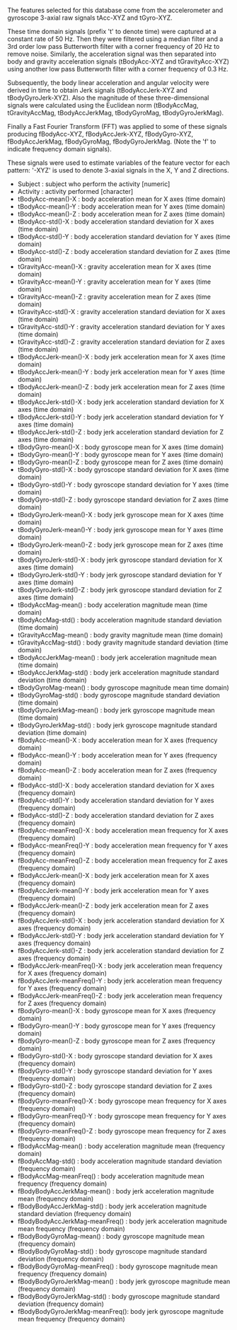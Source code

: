 The features selected for this database come from the accelerometer and gyroscope 3-axial raw signals tAcc-XYZ and tGyro-XYZ. 

These time domain signals (prefix 't' to denote time) were captured at a constant rate of 50 Hz. 
Then they were filtered using a median filter and a 3rd order low pass Butterworth filter with a corner frequency of 20 Hz to remove noise. 
Similarly, the acceleration signal was then separated into body and gravity acceleration signals (tBodyAcc-XYZ and tGravityAcc-XYZ) using another low pass Butterworth filter with a corner frequency of 0.3 Hz. 

Subsequently, the body linear acceleration and angular velocity were derived in time to obtain Jerk signals (tBodyAccJerk-XYZ and tBodyGyroJerk-XYZ). 
Also the magnitude of these three-dimensional signals were calculated using the Euclidean norm (tBodyAccMag, tGravityAccMag, tBodyAccJerkMag, tBodyGyroMag, tBodyGyroJerkMag). 

Finally a Fast Fourier Transform (FFT) was applied to some of these signals producing fBodyAcc-XYZ, fBodyAccJerk-XYZ, fBodyGyro-XYZ, fBodyAccJerkMag, fBodyGyroMag, fBodyGyroJerkMag. (Note the 'f' to indicate frequency domain signals). 

These signals were used to estimate variables of the feature vector for each pattern: '-XYZ' is used to denote 3-axial signals in the X, Y and Z directions. 
 
 
 *  Subject                        : subject who perform the activity [numeric]
 *  Activity                       : activity performed [character]
 *  tBodyAcc-mean()-X              : body acceleration mean for X axes (time domain)
 *  tBodyAcc-mean()-Y              : body acceleration mean for Y axes (time domain)
 *  tBodyAcc-mean()-Z              : body acceleration mean for Z axes (time domain)
 *  tBodyAcc-std()-X               : body acceleration standard deviation for X axes (time domain)
 *  tBodyAcc-std()-Y               : body acceleration standard deviation for Y axes (time domain)
 *  tBodyAcc-std()-Z               : body acceleration standard deviation for Z axes (time domain)
 *  tGravityAcc-mean()-X           : gravity acceleration mean for X axes (time domain)
 *  tGravityAcc-mean()-Y           : gravity acceleration mean for Y axes (time domain)
 *  tGravityAcc-mean()-Z           : gravity acceleration mean for Z axes (time domain)
 *  tGravityAcc-std()-X            : gravity acceleration standard deviation for X axes (time domain)
 *  tGravityAcc-std()-Y            : gravity acceleration standard deviation for Y axes (time domain)
 *  tGravityAcc-std()-Z            : gravity acceleration standard deviation for Z axes (time domain)
 *  tBodyAccJerk-mean()-X          : body jerk acceleration mean for X axes (time domain)
 *  tBodyAccJerk-mean()-Y          : body jerk acceleration mean for Y axes (time domain)
 *  tBodyAccJerk-mean()-Z          : body jerk acceleration mean for Z axes (time domain)
 *  tBodyAccJerk-std()-X           : body jerk acceleration standard deviation for X axes (time domain)
 *  tBodyAccJerk-std()-Y           : body jerk acceleration standard deviation for Y axes (time domain)
 *  tBodyAccJerk-std()-Z           : body jerk acceleration standard deviation for Z axes (time domain)
 *  tBodyGyro-mean()-X             : body gyroscope mean for X axes (time domain)
 *  tBodyGyro-mean()-Y             : body gyroscope mean for Y axes (time domain)
 *  tBodyGyro-mean()-Z             : body gyroscope mean for Z axes (time domain)
 *  tBodyGyro-std()-X              : body gyroscope standard deviation for X axes (time domain)
 *  tBodyGyro-std()-Y              : body gyroscope standard deviation for Y axes (time domain)
 *  tBodyGyro-std()-Z              : body gyroscope standard deviation for Z axes (time domain)
 *  tBodyGyroJerk-mean()-X         : body jerk gyroscope mean for X axes (time domain)
 *  tBodyGyroJerk-mean()-Y         : body jerk gyroscope mean for Y axes (time domain)
 *  tBodyGyroJerk-mean()-Z         : body jerk gyroscope mean for Z axes (time domain)
 *  tBodyGyroJerk-std()-X          : body jerk gyroscope standard deviation for X axes (time domain)
 *  tBodyGyroJerk-std()-Y          : body jerk gyroscope standard deviation for Y axes (time domain)
 *  tBodyGyroJerk-std()-Z          : body jerk gyroscope standard deviation for Z axes (time domain)
 *  tBodyAccMag-mean()             : body acceleration magnitude mean (time domain)
 *  tBodyAccMag-std()              : body acceleration magnitude standard deviation (time domain)
 *  tGravityAccMag-mean()          : body gravity magnitude mean (time domain)
 *  tGravityAccMag-std()           : body gravity magnitude standard deviation (time domain)
 *  tBodyAccJerkMag-mean()         : body jerk acceleration magnitude mean (time domain)
 *  tBodyAccJerkMag-std()          : body jerk acceleration magnitude standard deviation (time domain)
 *  tBodyGyroMag-mean()            : body gyroscope magnitude mean time domain)
 *  tBodyGyroMag-std()             : body gyroscope magnitude standard deviation (time domain)
 *  tBodyGyroJerkMag-mean()        : body jerk gyroscope magnitude mean (time domain)
 *  tBodyGyroJerkMag-std()         : body jerk gyroscope magnitude standard deviation (time domain)
 *  fBodyAcc-mean()-X              : body acceleration mean for X axes (frequency domain)
 *  fBodyAcc-mean()-Y              : body acceleration mean for Y axes (frequency domain)
 *  fBodyAcc-mean()-Z              : body acceleration mean for Z axes (frequency domain)
 *  fBodyAcc-std()-X               : body acceleration standard deviation  for X axes (frequency domain)
 *  fBodyAcc-std()-Y               : body acceleration standard deviation  for Y axes (frequency domain)
 *  fBodyAcc-std()-Z               : body acceleration standard deviation  for Z axes (frequency domain)
 *  fBodyAcc-meanFreq()-X          : body acceleration mean frequency for X axes (frequency domain)
 *  fBodyAcc-meanFreq()-Y          : body acceleration mean frequency for Y axes (frequency domain)
 *  fBodyAcc-meanFreq()-Z          : body acceleration mean frequency for Z axes (frequency domain)
 *  fBodyAccJerk-mean()-X          : body jerk acceleration mean for X axes (frequency domain)
 *  fBodyAccJerk-mean()-Y          : body jerk acceleration mean for Y axes (frequency domain)
 *  fBodyAccJerk-mean()-Z          : body jerk acceleration mean for Z axes (frequency domain)
 *  fBodyAccJerk-std()-X           : body jerk acceleration standard deviation for X axes (frequency domain)
 *  fBodyAccJerk-std()-Y           : body jerk acceleration standard deviation for Y axes (frequency domain)
 *  fBodyAccJerk-std()-Z           : body jerk acceleration standard deviation for Z axes (frequency domain)
 *  fBodyAccJerk-meanFreq()-X      : body jerk acceleration mean frequency for X axes (frequency domain)
 *  fBodyAccJerk-meanFreq()-Y      : body jerk acceleration mean frequency for Y axes (frequency domain)
 *  fBodyAccJerk-meanFreq()-Z      : body jerk acceleration mean frequency for Z axes (frequency domain)
 *  fBodyGyro-mean()-X             : body gyroscope mean for X axes (frequency domain)
 *  fBodyGyro-mean()-Y             : body gyroscope mean for Y axes (frequency domain)
 *  fBodyGyro-mean()-Z             : body gyroscope mean for Z axes (frequency domain)
 *  fBodyGyro-std()-X              : body gyroscope standard deviation for X axes (frequency domain)
 *  fBodyGyro-std()-Y              : body gyroscope standard deviation for Y axes (frequency domain)
 *  fBodyGyro-std()-Z              : body gyroscope standard deviation for Z axes (frequency domain)
 *  fBodyGyro-meanFreq()-X         : body gyroscope mean frequency for X axes (frequency domain)
 *  fBodyGyro-meanFreq()-Y         : body gyroscope mean frequency for Y axes (frequency domain)
 *  fBodyGyro-meanFreq()-Z         : body gyroscope mean frequency for Z axes (frequency domain)
 *  fBodyAccMag-mean()             : body acceleration magnitude mean (frequency domain)
 *  fBodyAccMag-std()              : body acceleration magnitude standard deviation (frequency domain)
 *  fBodyAccMag-meanFreq()         : body acceleration magnitude mean frequency (frequency domain)
 *  fBodyBodyAccJerkMag-mean()     : body jerk acceleration magnitude mean (frequency domain)
 *  fBodyBodyAccJerkMag-std()      : body jerk acceleration magnitude standard deviation (frequency domain)
 *  fBodyBodyAccJerkMag-meanFreq() : body jerk acceleration magnitude mean frequency (frequency domain)
 *  fBodyBodyGyroMag-mean()        : body gyroscope magnitude mean (frequency domain)
 *  fBodyBodyGyroMag-std()         : body gyroscope magnitude standard deviation (frequency domain)
 *  fBodyBodyGyroMag-meanFreq()    : body gyroscope magnitude mean frequency (frequency domain)
 *  fBodyBodyGyroJerkMag-mean()    : body jerk gyroscope magnitude mean (frequency domain)
 *  fBodyBodyGyroJerkMag-std()     : body gyroscope magnitude standard deviation (frequency domain)
 *  fBodyBodyGyroJerkMag-meanFreq(): body jerk gyroscope magnitude mean frequency (frequency domain)